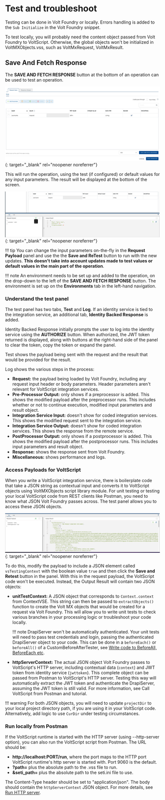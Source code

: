# Test and troubleshoot

Testing can be done in Volt Foundry or locally. Errors handling is added to the `Sub Initialize` in the Volt Foundry snippet.

To test locally, you will probably need the content object passed from Volt Foundry to VoltScript. Otherwise, the global objects won't be initialized in VoltMXObjects.vss, such as VoltMxRequest, VoltMxResult.

## Save And Fetch Response

The **SAVE AND FETCH RESPONSE** button at the bottom of an operation can be used to test an operation.

[![Save and Fetch Response](../../../assets/images/VoltScriptService-SaveAndTest.png)](../../../assets/images/VoltScriptService-SaveAndTest.png){: target="_blank" rel="noopener noreferrer"}

This will run the operation, using the test (if configured) or default values for any input parameters. The result will be displayed at the bottom of the screen.

[![TestResults](../../../assets/images/VoltScriptService-TestResults.png)](../../../assets/images/VoltScriptService-TestResults.png){: target="_blank" rel="noopener noreferrer"}


!!! tip
    You can change the input parameters on-the-fly in the **Request Payload** panel and use the the **Save and ReTest** button to run with the new updates. **This doesn't take into account updates made to test values or default values in the main part of the operation**.

!!! note
    An environment needs to be set up and added to the operation, on the drop-down to the left of the **SAVE AND FETCH RESPONSE** button. The environment is set up on the **Environments** tab in the left-hand navigation.

### Understand the test panel

The test panel has two tabs, **Test** and **Log**. If an identity service is tied to the integration service, an additional tab, **Identity Backed Response** is added.

Identity Backed Response initially prompts the user to log into the identity service using the **AUTHORIZE** button. When authorized, the JWT token returned is displayed, along with buttons at the right-hand side of the panel to clear the token, copy the token or expand the panel.

Test shows the payload being sent with the request and the result that would be provided for the result.

Log shows the various steps in the process:

- **Request:** the payload being loaded by Volt Foundry, including any request input header or body parameters. Header parameters aren't relevant for VoltScript integration services.
- **Pre-Processor Output:** only shows if a preprocessor is added. This shows the modified payload after the preprocessor runs. This includes whether or not to continue execution, modified input parameters and result object.
- **Integration Service Input:** doesn't show for coded integration services. This shows the modified request sent to the integration service.
- **Integration Service Output:** doesn't show for coded integration services. This shows the response from the remote service.
- **PostProcessor Output:** only shows if a postprocessor is added. This shows the modified payload after the postprocessor runs. This includes input parameters and result object.
- **Response:** shows the response sent from Volt Foundry.
- **Miscellaneous:** shows performance and logs.

### Access Payloads for VoltScript

When you write a VoltScript integration service, there is boilerplate code that take a JSON string as contextual input and converts it to VoltScript objects using VoltMXObjects script library module. For unit testing or testing your local VoltScript code from REST clients like Postman, you need to know what JSON Volt Foundry passes across. The test panel allows you to access these JSON objects.

[![Testing Context](../../../assets/images/VoltScriptService-TestingContext.png)](../../../assets/images/VoltScriptService-TestingContext.png){: target="_blank" rel="noopener noreferrer"}

To do this, modify the payload to include a JSON element called `vsTestingContext` with the boolean value `true` and then click the **Save and Retest** button in the panel. With this in the request payload, the VoltScript code won't be executed. Instead, the Output Result will contain two JSON objects:

- **unitTestContext:** A JSON object that corresponds to `Context.context` from ContextVSE. This string can then be passed to `extractObjects()` function to create the Volt MX objects that would be created for a request via Volt Foundry. This will allow you to write unit tests to check various branches in your processing logic or troubleshoot your code locally.

    !!! note
        DrapiServer won't be automatically authenticated. Your unit tests will need to pass test credentials and login, passing the authenticated DrapiServer object to your code. This can be done in a `beforeEach()` or `beforeAll()` of a CustomBeforeAfterTester, see [Write code to BeforeAll, BeforeEach etc](https://opensource.hcltechsw.com/voltscript-testing/howto/BeforeAfterTester.html).

- **httpServerContext:** The actual JSON object Volt Foundry passes to VoltScript's HTTP server, including contextual data (`context`) and JWT token from identity service (`jwttoken`). This complete object can be passed from Postman to VoltScript's HTTP server. Testing this way will automatically extract the JWT token and authenticate the DrapiServer, assuming the JWT token is still valid. For more information, see Call VoltScript from Postman and tutorial.
<!-- TODO: Add pages and links -->

!!! warning
    For both JSON objects, you will need to update `projectDir` to your local project directory path, if you are using it in your VoltScript code. Alternatively, add logic to use `CurDir` under testing circumstances.

### Run locally from Postman

If the VoltScript runtime is started with the HTTP server (using --http-server option), you can also run the VoltScript script from Postman. The URL should be:

- **http://localhost:PORT/run**, where the port maps to the HTTP port VoltScript runtime's http server is started with. Port 9060 is the default.
- **?path=** plus the absolute path to the .vss file to run.
- **&seti_path=** plus the absolute path to the seti.ini file to use.

The Content-Type header should be set to "application/json". The body should contain the `httpServerContext` JSON object. For more details, see [Run HTTP server](../../running/http-server.md).
